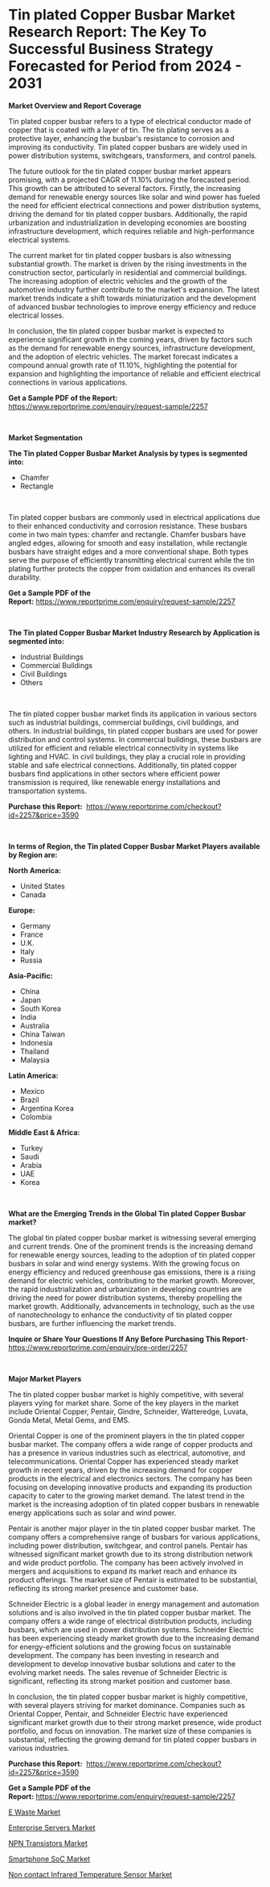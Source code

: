 <p><h1>Tin plated Copper Busbar Market Research Report: The Key To Successful Business Strategy Forecasted for Period from 2024 - 2031</h1></p><p><strong>Market Overview and Report Coverage</strong></p>
<p><p>Tin plated copper busbar refers to a type of electrical conductor made of copper that is coated with a layer of tin. The tin plating serves as a protective layer, enhancing the busbar's resistance to corrosion and improving its conductivity. Tin plated copper busbars are widely used in power distribution systems, switchgears, transformers, and control panels.</p><p>The future outlook for the tin plated copper busbar market appears promising, with a projected CAGR of 11.10% during the forecasted period. This growth can be attributed to several factors. Firstly, the increasing demand for renewable energy sources like solar and wind power has fueled the need for efficient electrical connections and power distribution systems, driving the demand for tin plated copper busbars. Additionally, the rapid urbanization and industrialization in developing economies are boosting infrastructure development, which requires reliable and high-performance electrical systems.</p><p>The current market for tin plated copper busbars is also witnessing substantial growth. The market is driven by the rising investments in the construction sector, particularly in residential and commercial buildings. The increasing adoption of electric vehicles and the growth of the automotive industry further contribute to the market's expansion. The latest market trends indicate a shift towards miniaturization and the development of advanced busbar technologies to improve energy efficiency and reduce electrical losses.</p><p>In conclusion, the tin plated copper busbar market is expected to experience significant growth in the coming years, driven by factors such as the demand for renewable energy sources, infrastructure development, and the adoption of electric vehicles. The market forecast indicates a compound annual growth rate of 11.10%, highlighting the potential for expansion and highlighting the importance of reliable and efficient electrical connections in various applications.</p></p>
<p><strong>Get a Sample PDF of the Report:</strong> <a href="https://www.reportprime.com/enquiry/request-sample/2257">https://www.reportprime.com/enquiry/request-sample/2257</a></p>
<p>&nbsp;</p>
<p><strong>Market Segmentation</strong></p>
<p><strong>The Tin plated Copper Busbar Market Analysis by types is segmented into:</strong></p>
<p><ul><li>Chamfer</li><li>Rectangle</li></ul></p>
<p>&nbsp;</p>
<p><p>Tin plated copper busbars are commonly used in electrical applications due to their enhanced conductivity and corrosion resistance. These busbars come in two main types: chamfer and rectangle. Chamfer busbars have angled edges, allowing for smooth and easy installation, while rectangle busbars have straight edges and a more conventional shape. Both types serve the purpose of efficiently transmitting electrical current while the tin plating further protects the copper from oxidation and enhances its overall durability.</p></p>
<p><strong>Get a Sample PDF of the Report:</strong>&nbsp;<a href="https://www.reportprime.com/enquiry/request-sample/2257">https://www.reportprime.com/enquiry/request-sample/2257</a></p>
<p>&nbsp;</p>
<p><strong>The Tin plated Copper Busbar Market Industry Research by Application is segmented into:</strong></p>
<p><ul><li>Industrial Buildings</li><li>Commercial Buildings</li><li>Civil Buildings</li><li>Others</li></ul></p>
<p>&nbsp;</p>
<p><p>The tin plated copper busbar market finds its application in various sectors such as industrial buildings, commercial buildings, civil buildings, and others. In industrial buildings, tin plated copper busbars are used for power distribution and control systems. In commercial buildings, these busbars are utilized for efficient and reliable electrical connectivity in systems like lighting and HVAC. In civil buildings, they play a crucial role in providing stable and safe electrical connections. Additionally, tin plated copper busbars find applications in other sectors where efficient power transmission is required, like renewable energy installations and transportation systems.</p></p>
<p><strong>Purchase this Report:</strong>&nbsp; <a href="https://www.reportprime.com/checkout?id=2257&price=3590">https://www.reportprime.com/checkout?id=2257&price=3590</a></p>
<p>&nbsp;</p>
<p><strong>In terms of Region, the Tin plated Copper Busbar Market Players available by Region are:</strong></p>
<p>
    <p> <strong> North America: </strong>
        <ul>
            <li>United States</li>
            <li>Canada</li>
        </ul>
        </p> 
    <p> <strong> Europe: </strong>
        <ul>
            <li>Germany</li>
            <li>France</li>
            <li>U.K.</li>
            <li>Italy</li>
            <li>Russia</li>
        </ul>
        </p> 
    <p> <strong> Asia-Pacific: </strong>
        <ul>
            <li>China</li>
            <li>Japan</li>
            <li>South Korea</li>
            <li>India</li>
            <li>Australia</li>
            <li>China Taiwan</li>
            <li>Indonesia</li>
            <li>Thailand</li>
            <li>Malaysia</li>
        </ul>
        </p> 
    <p> <strong> Latin America: </strong>
        <ul>
            <li>Mexico</li>
            <li>Brazil</li>
            <li>Argentina Korea</li>
            <li>Colombia</li>
        </ul>
        </p> 
    <p> <strong> Middle East & Africa: </strong>
        <ul>
            <li>Turkey</li>
            <li>Saudi</li>
            <li>Arabia</li>
            <li>UAE</li>
            <li>Korea</li>
        </ul>
    </p>
    </p>
<p>&nbsp;</p>
<p><strong>What are the Emerging Trends in the Global Tin plated Copper Busbar market?</strong></p>
<p><p>The global tin plated copper busbar market is witnessing several emerging and current trends. One of the prominent trends is the increasing demand for renewable energy sources, leading to the adoption of tin plated copper busbars in solar and wind energy systems. With the growing focus on energy efficiency and reduced greenhouse gas emissions, there is a rising demand for electric vehicles, contributing to the market growth. Moreover, the rapid industrialization and urbanization in developing countries are driving the need for power distribution systems, thereby propelling the market growth. Additionally, advancements in technology, such as the use of nanotechnology to enhance the conductivity of tin plated copper busbars, are further influencing the market trends.</p></p>
<p><strong>Inquire or Share Your Questions If Any Before Purchasing This Report</strong>- <a href="https://www.reportprime.com/enquiry/pre-order/2257">https://www.reportprime.com/enquiry/pre-order/2257</a></p>
<p>&nbsp;</p>
<p><strong>Major Market Players</strong></p>
<p><p>The tin plated copper busbar market is highly competitive, with several players vying for market share. Some of the key players in the market include Oriental Copper, Pentair, Gindre, Schneider, Watteredge, Luvata, Gonda Metal, Metal Gems, and EMS.</p><p>Oriental Copper is one of the prominent players in the tin plated copper busbar market. The company offers a wide range of copper products and has a presence in various industries such as electrical, automotive, and telecommunications. Oriental Copper has experienced steady market growth in recent years, driven by the increasing demand for copper products in the electrical and electronics sectors. The company has been focusing on developing innovative products and expanding its production capacity to cater to the growing market demand. The latest trend in the market is the increasing adoption of tin plated copper busbars in renewable energy applications such as solar and wind power.</p><p>Pentair is another major player in the tin plated copper busbar market. The company offers a comprehensive range of busbars for various applications, including power distribution, switchgear, and control panels. Pentair has witnessed significant market growth due to its strong distribution network and wide product portfolio. The company has been actively involved in mergers and acquisitions to expand its market reach and enhance its product offerings. The market size of Pentair is estimated to be substantial, reflecting its strong market presence and customer base.</p><p>Schneider Electric is a global leader in energy management and automation solutions and is also involved in the tin plated copper busbar market. The company offers a wide range of electrical distribution products, including busbars, which are used in power distribution systems. Schneider Electric has been experiencing steady market growth due to the increasing demand for energy-efficient solutions and the growing focus on sustainable development. The company has been investing in research and development to develop innovative busbar solutions and cater to the evolving market needs. The sales revenue of Schneider Electric is significant, reflecting its strong market position and customer base.</p><p>In conclusion, the tin plated copper busbar market is highly competitive, with several players striving for market dominance. Companies such as Oriental Copper, Pentair, and Schneider Electric have experienced significant market growth due to their strong market presence, wide product portfolio, and focus on innovation. The market size of these companies is substantial, reflecting the growing demand for tin plated copper busbars in various industries.</p></p>
<p><strong>Purchase this Report:</strong>&nbsp;&nbsp;<a href="https://www.reportprime.com/checkout?id=2257&price=3590">https://www.reportprime.com/checkout?id=2257&price=3590</a></p>
<p></p>
<p><strong>Get a Sample PDF of the Report:</strong>&nbsp;<a href="https://www.reportprime.com/enquiry/request-sample/2257">https://www.reportprime.com/enquiry/request-sample/2257</a></p>
<p><p><a href="https://github.com/vimar16th/Market-Research-Report-List-2/blob/main/e-waste-market.md">E Waste Market</a></p><p><a href="https://github.com/sofayahoo2023/Market-Research-Report-List-2/blob/main/enterprise-servers-market.md">Enterprise Servers Market</a></p><p><a href="https://github.com/gulaimolin/Market-Research-Report-List-2/blob/main/npn-transistors-market.md">NPN Transistors Market</a></p><p><a href="https://github.com/gdfhhhj/Market-Research-Report-List-2/blob/main/smartphone-soc-market.md">Smartphone SoC Market</a></p><p><a href="https://github.com/luckyshygirl/Market-Research-Report-List-2/blob/main/non-contact-infrared-temperature-sensor-market.md">Non contact Infrared Temperature Sensor Market</a></p></p>